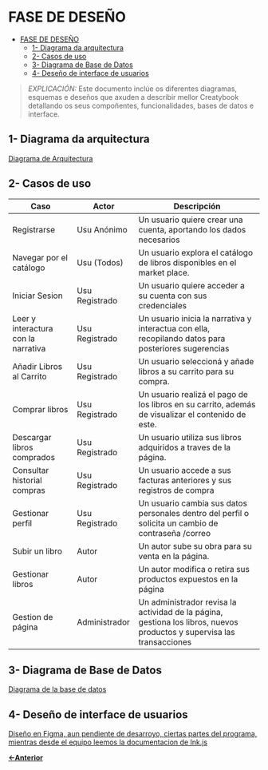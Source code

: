 # FASE DE DESEÑO

- [FASE DE DESEÑO](#fase-de-deseño)
  - [1- Diagrama da arquitectura](#1--diagrama-da-arquitectura)
  - [2- Casos de uso](#2--casos-de-uso)
  - [3- Diagrama de Base de Datos](#3--diagrama-de-base-de-datos)
  - [4- Deseño de interface de usuarios](#4--deseño-de-interface-de-usuarios)

> *EXPLICACIÓN:* Este documento inclúe os diferentes diagramas, esquemas e deseños que axuden a describir mellor Creatybook detallando os seus compoñentes, funcionalidades, bases de datos e interface.

## 1- Diagrama da arquitectura

[Diagrama de Arquitectura](./img/diagrama_arqu.png)

## 2- Casos de uso

| Caso                                | Actor          | Descripción                                                                                                            |
|-------------------------------------|----------------|------------------------------------------------------------------------------------------------------------------------|
| Registrarse                         | Usu Anónimo    | Un usuario quiere crear una cuenta, aportando los dados necesarios                                                     |
| Navegar por el catálogo             | Usu (Todos)    | Un usuario explora el catálogo de libros disponibles en el market place.                                               |
| Iniciar Sesion                      | Usu Registrado | Un usuario quiere acceder a su cuenta con sus credenciales                                                             |
| Leer y interactura con la narrativa | Usu Registrado | Un usuario inicia la narrativa y interactua con ella, recopilando datos para posteriores sugerencias                   |
| Añadir Libros al Carrito            | Usu Registrado | Un usuario seleccioná y añade libros a su carrito para su compra.                                                      |
| Comprar libros                      | Usu Registrado | Un usuario realizá el pago de los libros en su carrito, además de visualizar el contenido de este.                     |
| Descargar libros comprados          | Usu Registrado | Un usuario utiliza sus libros adquiridos a traves de la página.                                                        |
| Consultar historial compras         | Usu Registrado | Un usuario accede a sus facturas anteriores y sus registros de compra                                                  |
| Gestionar perfil                    | Usu Registrado | Un usuario cambia sus datos personales dentro del perfil o solicita un cambio de contraseña /correo                    |
| Subir un libro                      | Autor          | Un autor sube su obra para su venta en la página.                                                                      |
| Gestionar libros                    | Autor          | Un autor modifica o retira sus productos expuestos en la página                                                        |
| Gestion de página                   | Administrador  | Un administrador revisa la actividad de la página, gestiona los libros, nuevos productos y supervisa las transacciones |

## 3- Diagrama de Base de Datos

[Diagrama de la base de datos](./img/diagrama_bd.png)

## 4- Deseño de interface de usuarios

[Diseño en Figma, aun pendiente de desarroyo, ciertas partes del programa, mientras desde el equipo leemos la documentacion de Ink.js](https://www.figma.com/design/hycIRuFIyNZrk2KMTfJNzu/Untitled?node-id=0-1&p=f&t=AbEN9U05hYwveHru-0)

[**<-Anterior**](../README.md)